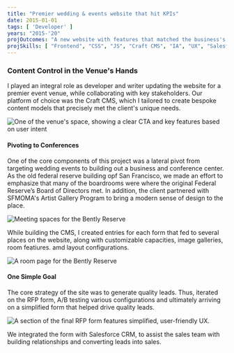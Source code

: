 ```yaml
---
title: "Premier wedding & events website that hit KPIs"
date: 2015-01-01
tags: [ 'Developer' ]
years: "2015-'20"
projOutcomes: "A new website with features that matched the business's content needs, their brand look and feel, put content management into the marketing team's hands, and featured a robust RPF form thatb increased lead quality."
projSkills: [ "Frontend", "CSS", "JS", "Craft CMS", "IA", "UX", "Salesforce API" ]
---
```


### Content Control in the Venue's Hands

I played an integral role as developer and writer updating the website for a premier event venue, while collaborating with key stakeholders. Our platform of choice was the Craft CMS, which I tailored to create bespoke content models that precisely met the client's unique needs.

![One of the venue's space, showing a clear CTA and key features based on user intent](/bently-reserve-banking-hall.webp)

#### Pivoting to Conferences

One of the core components of this project was a lateral pivot from targeting wedding events to building out a business and conference center. As the old federal reserve building opf San Francisco, we made an effort to emphasize that many of the boardrooms were where the original Federal Reserve’s Board of Directors met. In addition, the client partnered with SFMOMA's Artist Gallery Program to bring a modern sense of design to the place.

![Meeting spaces for the Bently Reserve](/reserve-spaces.webp)

While building the CMS, I created entries for each form that fed to several places on the website, along with customizable capacities, image galleries, room featiures. amd layout configurations. 

![A room page for the Bently Reserve](/reserve-room.webp)

#### One Simple Goal

The core strategy of the site was to generate quality leads. Thus, iterated on the RFP form, A/B testing various configurations and ultimately arriving on a simplified form that helped drive quality leads.

![A section of the final RFP form features simplified, user-friendly UX.](/reserve-rfp.webp)

We integrated the form with Salesforce CRM, to assist the sales team with building relationships and converting leads into sales. 